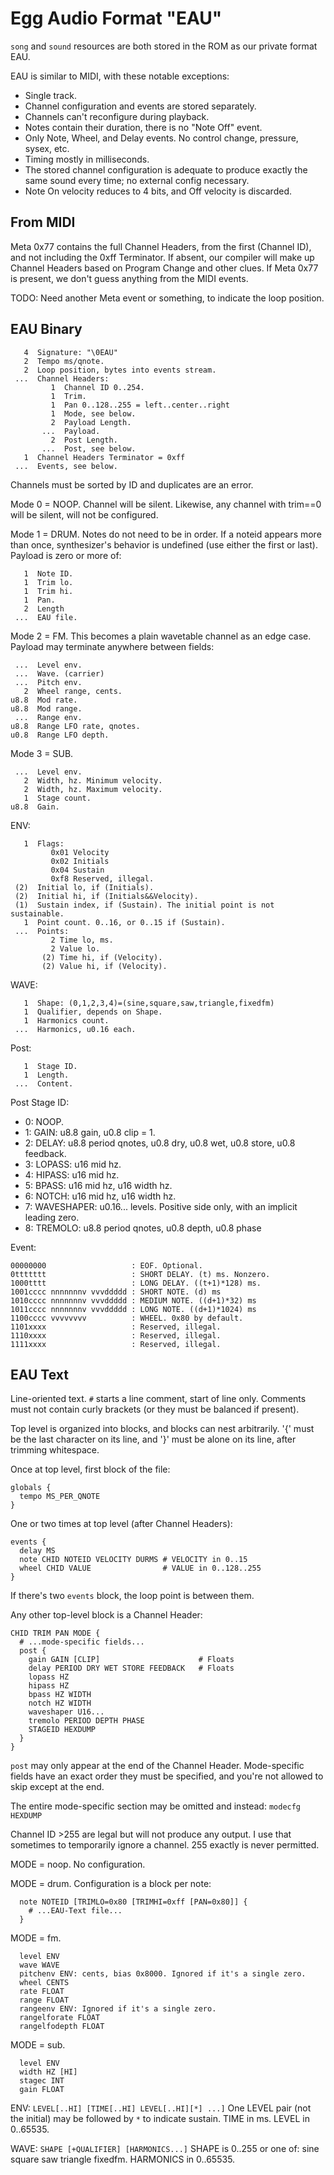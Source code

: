 # Egg Audio Format "EAU"

`song` and `sound` resources are both stored in the ROM as our private format EAU.

EAU is similar to MIDI, with these notable exceptions:
- Single track.
- Channel configuration and events are stored separately.
- Channels can't reconfigure during playback.
- Notes contain their duration, there is no "Note Off" event.
- Only Note, Wheel, and Delay events. No control change, pressure, sysex, etc.
- Timing mostly in milliseconds.
- The stored channel configuration is adequate to produce exactly the same sound every time; no external config necessary.
- Note On velocity reduces to 4 bits, and Off velocity is discarded.

## From MIDI

Meta 0x77 contains the full Channel Headers, from the first (Channel ID), and not including the 0xff Terminator.
If absent, our compiler will make up Channel Headers based on Program Change and other clues.
If Meta 0x77 is present, we don't guess anything from the MIDI events.

TODO: Need another Meta event or something, to indicate the loop position.

## EAU Binary

```
   4  Signature: "\0EAU"
   2  Tempo ms/qnote.
   2  Loop position, bytes into events stream.
 ...  Channel Headers:
         1  Channel ID 0..254.
         1  Trim.
         1  Pan 0..128..255 = left..center..right
         1  Mode, see below.
         2  Payload Length.
       ...  Payload.
         2  Post Length.
       ...  Post, see below.
   1  Channel Headers Terminator = 0xff
 ...  Events, see below.
```

Channels must be sorted by ID and duplicates are an error.

Mode 0 = NOOP.
Channel will be silent.
Likewise, any channel with trim==0 will be silent, will not be configured.

Mode 1 = DRUM.
Notes do not need to be in order.
If a noteid appears more than once, synthesizer's behavior is undefined (use either the first or last).
Payload is zero or more of:
```
   1  Note ID.
   1  Trim lo.
   1  Trim hi.
   1  Pan.
   2  Length
 ...  EAU file.
```

Mode 2 = FM.
This becomes a plain wavetable channel as an edge case.
Payload may terminate anywhere between fields:
```
 ...  Level env.
 ...  Wave. (carrier)
 ...  Pitch env.
   2  Wheel range, cents.
u8.8  Mod rate.
u8.8  Mod range.
 ...  Range env.
u8.8  Range LFO rate, qnotes.
u0.8  Range LFO depth.
```

Mode 3 = SUB.
```
 ...  Level env.
   2  Width, hz. Minimum velocity.
   2  Width, hz. Maximum velocity.
   1  Stage count.
u8.8  Gain.
```

ENV:
```
   1  Flags:
         0x01 Velocity
         0x02 Initials
         0x04 Sustain
         0xf8 Reserved, illegal.
 (2)  Initial lo, if (Initials).
 (2)  Initial hi, if (Initials&&Velocity).
 (1)  Sustain index, if (Sustain). The initial point is not sustainable.
   1  Point count. 0..16, or 0..15 if (Sustain).
 ...  Points:
         2 Time lo, ms.
         2 Value lo.
       (2) Time hi, if (Velocity).
       (2) Value hi, if (Velocity).
```

WAVE:
```
   1  Shape: (0,1,2,3,4)=(sine,square,saw,triangle,fixedfm)
   1  Qualifier, depends on Shape.
   1  Harmonics count.
 ...  Harmonics, u0.16 each.
```

Post:
```
   1  Stage ID.
   1  Length.
 ...  Content.
```

Post Stage ID:
- 0: NOOP.
- 1: GAIN: u8.8 gain, u0.8 clip = 1.
- 2: DELAY: u8.8 period qnotes, u0.8 dry, u0.8 wet, u0.8 store, u0.8 feedback.
- 3: LOPASS: u16 mid hz.
- 4: HIPASS: u16 mid hz.
- 5: BPASS: u16 mid hz, u16 width hz.
- 6: NOTCH: u16 mid hz, u16 width hz.
- 7: WAVESHAPER: u0.16... levels. Positive side only, with an implicit leading zero.
- 8: TREMOLO: u8.8 period qnotes, u0.8 depth, u0.8 phase

Event:
```
00000000                   : EOF. Optional.
0ttttttt                   : SHORT DELAY. (t) ms. Nonzero.
1000tttt                   : LONG DELAY. ((t+1)*128) ms.
1001cccc nnnnnnnv vvvddddd : SHORT NOTE. (d) ms
1010cccc nnnnnnnv vvvddddd : MEDIUM NOTE. ((d+1)*32) ms
1011cccc nnnnnnnv vvvddddd : LONG NOTE. ((d+1)*1024) ms
1100cccc vvvvvvvv          : WHEEL. 0x80 by default.
1101xxxx                   : Reserved, illegal.
1110xxxx                   : Reserved, illegal.
1111xxxx                   : Reserved, illegal.
```

## EAU Text

Line-oriented text.
`#` starts a line comment, start of line only.
Comments must not contain curly brackets (or they must be balanced if present).

Top level is organized into blocks, and blocks can nest arbitrarily.
'{' must be the last character on its line, and '}' must be alone on its line, after trimming whitespace.

Once at top level, first block of the file:
```
globals {
  tempo MS_PER_QNOTE
}
```

One or two times at top level (after Channel Headers):
```
events {
  delay MS
  note CHID NOTEID VELOCITY DURMS # VELOCITY in 0..15
  wheel CHID VALUE                # VALUE in 0..128..255
}
```
If there's two `events` block, the loop point is between them.

Any other top-level block is a Channel Header:
```
CHID TRIM PAN MODE {
  # ...mode-specific fields...
  post {
    gain GAIN [CLIP]                      # Floats
    delay PERIOD DRY WET STORE FEEDBACK   # Floats
    lopass HZ
    hipass HZ
    bpass HZ WIDTH
    notch HZ WIDTH
    waveshaper U16...
    tremolo PERIOD DEPTH PHASE
    STAGEID HEXDUMP
  }
}
```
`post` may only appear at the end of the Channel Header.
Mode-specific fields have an exact order they must be specified, and you're not allowed to skip except at the end.

The entire mode-specific section may be omitted and instead: `modecfg HEXDUMP`

Channel ID >255 are legal but will not produce any output. I use that sometimes to temporarily ignore a channel.
255 exactly is never permitted.

MODE = noop. No configuration.

MODE = drum.
Configuration is a block per note:
```
  note NOTEID [TRIMLO=0x80 [TRIMHI=0xff [PAN=0x80]] {
    # ...EAU-Text file...
  }
```

MODE = fm.
```
  level ENV
  wave WAVE
  pitchenv ENV: cents, bias 0x8000. Ignored if it's a single zero.
  wheel CENTS
  rate FLOAT
  range FLOAT
  rangeenv ENV: Ignored if it's a single zero.
  rangelforate FLOAT
  rangelfodepth FLOAT
```

MODE = sub.
```
  level ENV
  width HZ [HI]
  stagec INT
  gain FLOAT
```

ENV: `LEVEL[..HI] [TIME[..HI] LEVEL[..HI][*] ...]`
One LEVEL pair (not the initial) may be followed by `*` to indicate sustain.
TIME in ms.
LEVEL in 0..65535.

WAVE: `SHAPE [+QUALIFIER] [HARMONICS...]`
SHAPE is 0..255 or one of: sine square saw triangle fixedfm.
HARMONICS in 0..65535.
